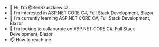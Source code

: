 - 👋 Hi, I’m @BenSzuszkiewicz
- 👀 I’m interested in ASP.NET CORE C#, Full Stack Development, Blazor
- 🌱 I’m currently learning ASP.NET CORE C#, Full Stack Development, Blazor
- 💞️ I’m looking to collaborate on ASP.NET CORE C#, Full Stack Development, Blazor
- 📫 How to reach me 

<!---
BenSzuszkiewicz/BenSzuszkiewicz is a ✨ special ✨ repository because its `README.md` (this file) appears on your GitHub profile.
You can click the Preview link to take a look at your changes.
--->
